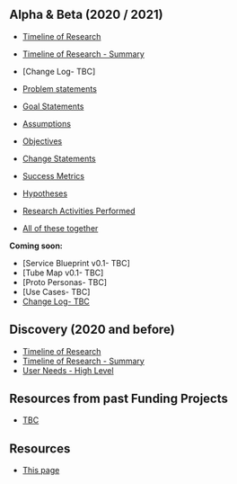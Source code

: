 
## Alpha & Beta (2020 / 2021)
- [Timeline of Research](timeline/)
- [Timeline of Research - Summary](timeline_summary/)
- [Change Log- TBC]

- [Problem statements](files/FUND_BETA_PROBLEM.pdf)
- [Goal Statements](files/FUND_BETA_GOAL.pdf)
- [Assumptions](files/FUND_BETA_ASSUMPTIONS.pdf)
- [Objectives](files/FUND_BETA_OBJECTIVES.pdf)
- [Change Statements](files/FUND_BETA_CHANGE.pdf)
- [Success Metrics](files/FUND_BETA_METRICS.pdf)
- [Hypotheses](files/FUND_BETA_HYPOTHESES.pdf)
- [Research Activities Performed](files/FUND_BETA_RESEARCH_ACTIVITIES.pdf)
- [All of these together](files/Fund_2020_SPORT_Beta.pdf)

**Coming soon:**
- [Service Blueprint v0.1- TBC]
- [Tube Map v0.1- TBC]
- [Proto Personas- TBC]
- [Use Cases- TBC]
- [Change Log- TBC](files/FUND_CHANGES.pdf)

## Discovery (2020 and before)
- [Timeline of Research](timeline/)
- [Timeline of Research - Summary](timeline_summary/)
- [User Needs - High Level](files/FUND_user_needs_031120.pdf)

## Resources from past Funding Projects
- [TBC](files/xxx.pdf)

## Resources
- [This page](https://scotentsd.github.io/funding/)

